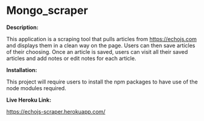 # Mongo_scraper 

**Description:**

  This application is a scraping tool that pulls articles from https://echojs.com and displays them in a clean way on the page. Users can then save articles of their choosing. Once an article is saved, users can visit all their saved articles and add notes or edit notes for each article.

**Installation:**

This project will require users to install the npm packages to have use of the node modules required.

**Live Heroku Link:**

https://echojs-scraper.herokuapp.com/





